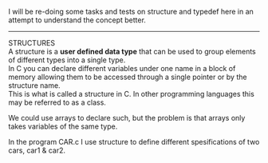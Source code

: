I will be re-doing some tasks and tests on structure and typedef here in an attempt to understand the concept better.
<hr>

STRUCTURES</br>
A structure is a <b>user defined data type</b> that can be used to group elements of different types into a single type.</br>
In C you can declare different variables under one name in a block of memory allowing them to be accessed through a single pointer or by the structure name.<br>
This is what is called a structure in C. In other programming languages this may be referred to as a class.

We could use arrays to declare such, but the problem is that arrays only takes variables of the same type.

In the program CAR.c I use structure to define different spesifications of two cars, car1 & car2.